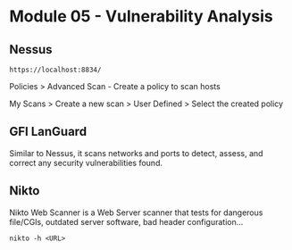 # Module 05 - Vulnerability Analysis #

## Nessus ##
``` https://localhost:8834/ ```

Policies > Advanced Scan - Create a policy to scan hosts

My Scans > Create a new scan > User Defined > Select the created policy


## GFI LanGuard ##
Similar to Nessus, it scans networks and ports to detect, assess, and correct any security vulnerabilities found.


## Nikto ##
Nikto Web Scanner is a Web Server scanner that tests for dangerous file/CGIs, outdated server software, bad header configuration...

``` nikto -h <URL> ``` 

